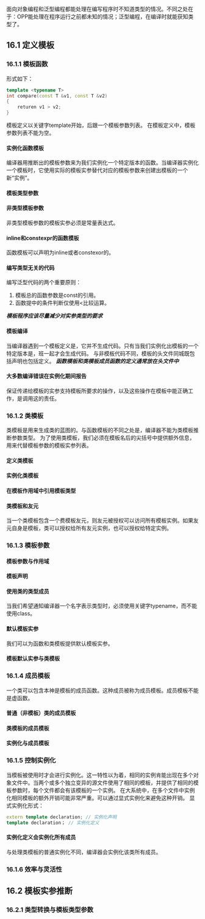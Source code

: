 面向对象编程和泛型编程都能处理在编写程序时不知道类型的情况。不同之处在于：OPP能处理在程序运行之前都未知的情况；泛型编程，在编译时就能获知类型了。
## 16.1 定义模板
### 16.1.1 模板函数
形式如下：
```c++
template <typename T>
int compare(const T &v1, const T &v2)
{
    returen v1 > v2;
}
```
模板定义以关键字template开始，后跟一个模板参数列表。
在模板定义中，模板参数列表不能为空。
#### 实例化函数模板
编译器用推断出的模板参数来为我们实例化一个特定版本的函数。当编译器实例化一个模板时，它使用实际的模板实参替代对应的模板参数来创建出模板的一个新“实例”。
#### 模板类型参数
#### 非类型模板参数
非类型模板参数的模板实参必须是常量表达式。
#### inline和constexpr的函数模板
函数模板可以声明为inline或者constexor的。
#### 编写类型无关的代码
编写泛型代码的两个重要原则：
1. 模板总的函数参数是const的引用。
2. 函数提中的条件判断仅使用<比较运算。

***模板程序应该尽量减少对实参类型的要求***
#### 模板编译
当编译器遇到一个模板定义是，它并不生成代码。只有当我们实例化出模板的一个特定版本是，班一起才会生成代码。
与非模板代码不同，模板的头文件同城既包括声明也包括定义。
***函数模板和类模板成员函数的定义通常放在头文件中***
#### 大多数编译错误在实例化期间报告
保证传递给模板的实参支持模板所要求的操作，以及这些操作在模板中能正确工作，是调用这的责任。
### 16.1.2 类模板
类模板是用来生成类的蓝图的。与函数模板的不同之处是，编译器不能为类模板推断参数类型。
为了使用类模板，我们必须在模板名后的尖括号中提供额外信息，用来代替模板参数的模板实参列表。
#### 定义类模板
#### 实例化类模板
#### 在模板作用域中引用模板类型
#### 类模板和友元
当一个类模板包含一个费模板友元，则友元被授权可以访问所有模板实例。如果友元自身是模板，类可以授权给所有友元实例，也可以授权给特定实例。
### 16.1.3 模板参数
#### 模板参数与作用域
#### 模板声明
#### 使用类的类型成员
当我们希望通知编译器一个名字表示类型时，必须使用关键字typename，而不能使用class。
#### 默认模板实参
我们可以为函数和类模板提供默认模板实参。
#### 模板默认实参与类模板
### 16.1.4 成员模板
一个类可以包含本神是模板的成员函数。这种成员被称为成员模板。成员模板不能是虚函数。
#### 普通（非模板）类的成员模板
#### 类模板的成员模板
#### 实例化与成员模板
### 16.1.5 控制实例化
当模板被使用时才会进行实例化。这一特性以为着，相同的实例肯能出现在多个对象文件中。当两个或多个独立变异的源文件使用了相同的模板，并提供了相同的模板参数时，每个文件都会有该模板的一个实例。
在大系统中，在多个文件中实例化相同模板的额外开销可能非常严重。可以通过显式实例化来避免这种开销。
显式实例化形式：
```c++
extern template declaration; // 实例化声明
template declaration； // 实例化定义
```
#### 实例化定义会实例化所有成员
与处理类模板的普通实例化不同，编译器会实例化该类所有成员。
### 16.1.6 效率与灵活性
## 16.2 模板实参推断
### 16.2.1 类型转换与模板类型参数